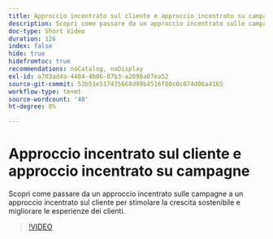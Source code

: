 ```yaml
---
title: Approccio incentrato sul cliente e approccio incentrato su campagne
description: Scopri come passare da un approccio incentrato sulle campagne a un approccio incentrato sul cliente per stimolare la crescita sostenibile e migliorare le esperienze dei clienti.
doc-type: Short Video
duration: 126
index: false
hide: true
hidefromtoc: true
recommendations: noCatalog, noDisplay
exl-id: a703ad4a-4484-4b06-87b3-a2698a07ea52
source-git-commit: 53b51e517435668d99b4516f80c0c074d06a4165
workflow-type: tm+mt
source-wordcount: '48'
ht-degree: 0%

---
```


# Approccio incentrato sul cliente e approccio incentrato su campagne

Scopri come passare da un approccio incentrato sulle campagne a un approccio incentrato sul cliente per stimolare la crescita sostenibile e migliorare le esperienze dei clienti.

<!-- 85_S651_3442537_125_customercentric-approach-vs-campaigncentric-approach -->
>[!VIDEO](https://video.tv.adobe.com/v/3458235/?learn=on&enablevpops=true)
